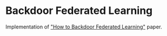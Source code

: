 # Backdoor Federated Learning
Implementation of ["How to Backdoor Federated Learning"](https://arxiv.org/abs/1807.00459) paper.
